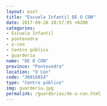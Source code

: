 ```yaml
---
layout: post
title: "Escuela Infantil DE O CON"
date: 2017-09-20 20:57:05 +0200
categories:
- Escuela Infantil
- pontevedra
- o-con
- Centro público
- guarderia
name: "DE O CON"
province: "Pontevedra"
location: "O Con"
code: "36016814"
type: "Centro público"
img: guarderia.jpg
permalink: /guarderias/de-o-con.html
---
```


